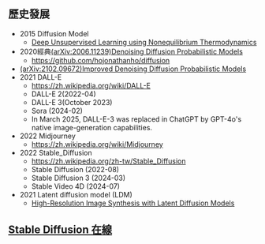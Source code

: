 ## 
## 歷史發展
- 2015 Diffusion Model
  - [Deep Unsupervised Learning using Nonequilibrium Thermodynamics](https://proceedings.mlr.press/v37/sohl-dickstein15.pdf)
- 2020經典[(arXiv:2006.11239)Denoising Diffusion Probabilistic Models](https://arxiv.org/abs/2006.11239)
  - https://github.com/hojonathanho/diffusion 
- [(arXiv:2102.09672)Improved Denoising Diffusion Probabilistic Models](https://arxiv.org/abs/2102.09672)
- 2021 DALL-E
  - https://zh.wikipedia.org/wiki/DALL-E
  - DALL-E 2(2022-04)
  - DALL-E 3(October 2023)
  - Sora (2024-02)
  - In March 2025, DALL-E-3 was replaced in ChatGPT by GPT-4o's native image-generation capabilities.
- 2022 Midjourney
  - https://zh.wikipedia.org/wiki/Midjourney 
- 2022 Stable_Diffusion
  - https://zh.wikipedia.org/zh-tw/Stable_Diffusion
  - Stable Diffusion (2022-08)
  - Stable Diffusion 3 (2024-03)
  - Stable Video 4D (2024-07)
- 2021 Latent diffusion model (LDM)
  - [High-Resolution Image Synthesis with Latent Diffusion Models](https://arxiv.org/abs/2112.10752) 

## [Stable Diffusion 在線](https://stablediffusionweb.com/zh-tw)
